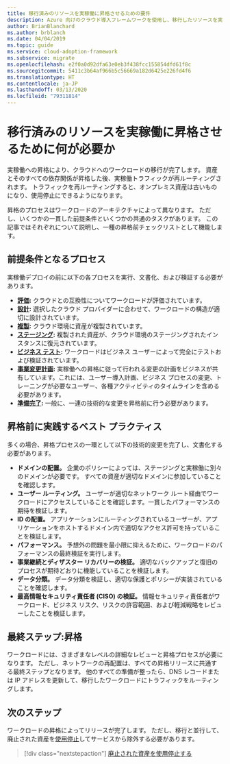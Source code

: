```yaml
---
title: 移行済みのリソースを実稼働に昇格させるための要件
description: Azure 向けのクラウド導入フレームワークを使用し、移行したリソースを実稼働に昇格させるための一般的なタスクと標準の前提条件について説明します。
author: BrianBlanchard
ms.author: brblanch
ms.date: 04/04/2019
ms.topic: guide
ms.service: cloud-adoption-framework
ms.subservice: migrate
ms.openlocfilehash: e2f0a0d92dfa63e0eb3f438fcc155854dfd61f8c
ms.sourcegitcommit: 5411c3b64af966b5c56669a182d6425e226fd4f6
ms.translationtype: HT
ms.contentlocale: ja-JP
ms.lasthandoff: 03/13/2020
ms.locfileid: "79311814"
---
```

<!-- markdownlint-disable MD026 -->

# <a name="what-is-required-to-promote-a-migrated-resource-to-production"></a>移行済みのリソースを実稼働に昇格させるために何が必要か

実稼働への昇格により、クラウドへのワークロードの移行が完了します。 資産とそのすべての依存関係が昇格した後、実稼働トラフィックが再ルーティングされます。 トラフィックを再ルーティングすると、オンプレミス資産は古いものになり、使用停止にできるようになります。

昇格のプロセスはワークロードのアーキテクチャによって異なります。 ただし、いくつかの一貫した前提条件といくつかの共通のタスクがあります。 この記事ではそれぞれについて説明し、一種の昇格前チェックリストとして機能します。

## <a name="prerequisite-processes"></a>前提条件となるプロセス

実稼働デプロイの前に以下の各プロセスを実行、文書化、および検証する必要があります。

- **[評価](../assess/index.md):** クラウドとの互換性についてワークロードが評価されています。
- **[設計](../assess/architect.md):** 選択したクラウド プロバイダーに合わせて、ワークロードの構造が適切に設計されています。
- **[複製](../migrate/replicate.md):** クラウド環境に資産が複製されています。
- **[ステージング](../migrate/stage.md):** 複製された資産が、クラウド環境のステージングされたインスタンスに復元されています。
- **[ビジネス テスト](./business-test.md):** ワークロードはビジネス ユーザーによって完全にテストおよび検証されています。
- **[事業変更計画](./business-change-plan.md):** 実稼働への昇格に従って行われる変更の計画をビジネスが共有しています。これには、ユーザー導入計画、ビジネス プロセスの変更、トレーニングが必要なユーザー、各種アクティビティのタイムラインを含める必要があります。
- **[準備完了](./ready.md):** 一般に、一連の技術的な変更を昇格前に行う必要があります。

## <a name="best-practices-to-execute-prior-to-promotion"></a>昇格前に実践するベスト プラクティス

多くの場合、昇格プロセスの一環として以下の技術的変更を完了し、文書化する必要があります。

- **ドメインの配置。** 企業のポリシーによっては、ステージングと実稼働に別々のドメインが必要です。 すべての資産が適切なドメインに参加していることを確認します。
- **ユーザー ルーティング。** ユーザーが適切なネットワーク ルート経由でワークロードにアクセスしていることを確認します。一貫したパフォーマンスの期待を検証します。
- **ID の配置。** アプリケーションにルーティングされているユーザーが、アプリケーションをホストするドメイン内で適切なアクセス許可を持っていることを検証します。
- **パフォーマンス。** 予想外の問題を最小限に抑えるために、ワークロードのパフォーマンスの最終検証を実行します。
- **事業継続とディザスター リカバリーの検証。** 適切なバックアップと復旧のプロセスが期待どおりに機能していることを検証します。
- **データ分類。** データ分類を検証し、適切な保護とポリシーが実装されていることを確認します。
- **最高情報セキュリティ責任者 (CISO) の検証。** 情報セキュリティ責任者がワークロード、ビジネス リスク、リスクの許容範囲、および軽減戦略をレビューしたことを検証します。

## <a name="final-step-promote"></a>最終ステップ:昇格

ワークロードには、さまざまなレベルの詳細なレビューと昇格プロセスが必要になります。 ただし、ネットワークの再配置は、すべての昇格リリースに共通する最終ステップとなります。 他のすべての準備が整ったら、DNS レコードまたは IP アドレスを更新して、移行したワークロードにトラフィックをルーティングします。

## <a name="next-steps"></a>次のステップ

ワークロードの昇格によってリリースが完了します。 ただし、移行と並行して、廃止された資産を[使用停止](./decommission.md)してサービスから除外する必要があります。

> [!div class="nextstepaction"]
> [廃止された資産を使用停止する](./decommission.md)
